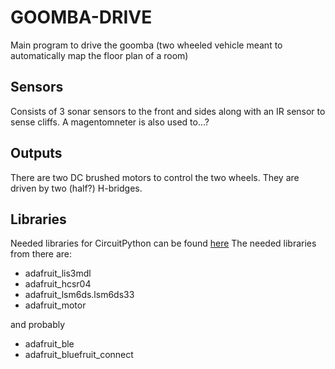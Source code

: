# GOOMBA-DRIVE
Main program to drive the goomba (two wheeled vehicle meant to automatically map the floor plan of a room)

## Sensors
Consists of 3 sonar sensors to the front and sides along with an IR sensor to sense cliffs.
A magentomneter is also used to...?

## Outputs
There are two DC brushed motors to control the two wheels. They are driven by two (half?) H-bridges.

## Libraries
Needed libraries for CircuitPython can be found [here](https://learn.adafruit.com/adafruit-feather-sense/feather-sense-circuitpython-libraries "Feather Sense CircuitPython Libraries")
The needed libraries from there are:
- adafruit_lis3mdl
- adafruit_hcsr04
- adafruit_lsm6ds.lsm6ds33
- adafruit_motor

and probably  
  
- adafruit_ble
- adafruit_bluefruit_connect
